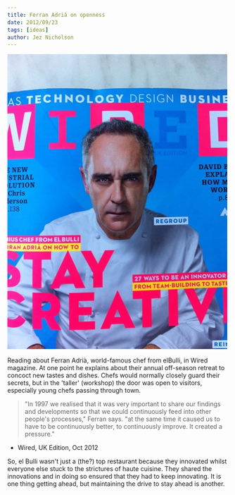 ```yaml
---
title: Ferran Adrià on openness 
date: 2012/09/23
tags: [ideas]
author: Jez Nicholson
---
```

<a href="/media/getfile/files.posterous.com/jnicho02/wkneznGiwdtGjpkmulhpIAqHuhfbkcEhfiutnrldgsjChkhrivrJBxeEpmIE/p237.jpg.scaled1000.jpg"><img alt="P237" height="669" src="/media/getfile/files.posterous.com/jnicho02/wkneznGiwdtGjpkmulhpIAqHuhfbkcEhfiutnrldgsjChkhrivrJBxeEpmIE/p237.jpg.scaled500.jpg" width="500" /></a>

Reading about Ferran Adri&agrave;, world-famous chef from elBulli, in Wired magazine. At one point he explains about their annual off-season retreat to concoct new tastes and dishes. Chefs would normally closely guard their secrets, but in the 'taller' (workshop) the door was open to visitors, especially young chefs passing through town.

>"In 1997 we realised that it was very important to share our findings and developments so that we could continuously feed into other people's processes," Ferran says. "at the same time it caused us to have to be continuously better, to continuously improve. It created a pressure."
- Wired, UK Edition, Oct 2012

So, el Bulli wasn't just a (the?) top restaurant because they innovated whilst everyone else stuck to the strictures of haute cuisine. They shared the innovations and in doing so ensured that they had to keep innovating. It is one thing getting ahead, but maintaining the drive to stay ahead is another.
